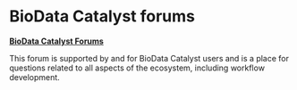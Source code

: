 # BioData Catalyst forums

[**BioData Catalyst Forums**](https://bdcatalyst.freshdesk.com/support/discussions/60000024585)

This forum is supported by and for BioData Catalyst users and is a place for questions related to all aspects of the ecosystem, including workflow development.



